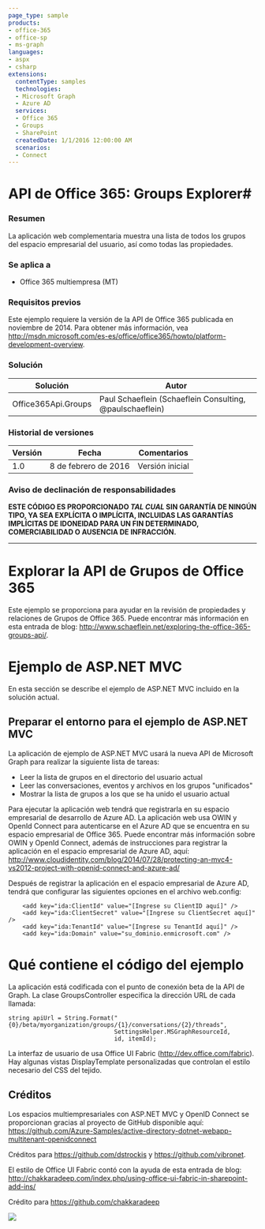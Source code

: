 ```yaml
---
page_type: sample
products:
- office-365
- office-sp
- ms-graph
languages:
- aspx
- csharp
extensions:
  contentType: samples
  technologies:
  - Microsoft Graph
  - Azure AD
  services:
  - Office 365
  - Groups
  - SharePoint
  createdDate: 1/1/2016 12:00:00 AM
  scenarios:
  - Connect
---
```

# API de Office 365: Groups Explorer#

### Resumen ###
La aplicación web complementaria muestra una lista de todos los grupos del espacio empresarial del usuario, así como todas las propiedades.

### Se aplica a ###
-  Office 365 multiempresa (MT)

### Requisitos previos ###
Este ejemplo requiere la versión de la API de Office 365 publicada en noviembre de 2014. Para obtener más información, vea http://msdn.microsoft.com/es-es/office/office365/howto/platform-development-overview.

### Solución ###
Solución | Autor
--------|----------
Office365Api.Groups | Paul Schaeflein (Schaeflein Consulting, @paulschaeflein)

### Historial de versiones ###
Versión | Fecha | Comentarios
---------| -----| --------
1.0 | 8 de febrero de 2016 | Versión inicial

### Aviso de declinación de responsabilidades ###
**ESTE CÓDIGO ES PROPORCIONADO *TAL CUAL* SIN GARANTÍA DE NINGÚN TIPO, YA SEA EXPLÍCITA O IMPLÍCITA, INCLUIDAS LAS GARANTÍAS IMPLÍCITAS DE IDONEIDAD PARA UN FIN DETERMINADO, COMERCIABILIDAD O AUSENCIA DE INFRACCIÓN.**


----------

# Explorar la API de Grupos de Office 365 #
Este ejemplo se proporciona para ayudar en la revisión de propiedades y relaciones de Grupos de Office 365.
Puede encontrar más información en esta entrada de blog: http://www.schaeflein.net/exploring-the-office-365-groups-api/.



# Ejemplo de ASP.NET MVC #
En esta sección se describe el ejemplo de ASP.NET MVC incluido en la solución actual.

## Preparar el entorno para el ejemplo de ASP.NET MVC ##
La aplicación de ejemplo de ASP.NET MVC usará la nueva API de Microsoft Graph para realizar la siguiente lista de tareas:

-  Leer la lista de grupos en el directorio del usuario actual
-  Leer las conversaciones, eventos y archivos en los grupos "unificados"
-  Mostrar la lista de grupos a los que se ha unido el usuario actual

Para ejecutar la aplicación web tendrá que registrarla en su espacio empresarial de desarrollo de Azure AD.
La aplicación web usa OWIN y OpenId Connect para autenticarse en el Azure AD que se encuentra en su espacio empresarial de Office 365.
Puede encontrar más información sobre OWIN y OpenId Connect, además de instrucciones para registrar la aplicación en el espacio empresarial de Azure AD, aquí: http://www.cloudidentity.com/blog/2014/07/28/protecting-an-mvc4-vs2012-project-with-openid-connect-and-azure-ad/ 

Después de registrar la aplicación en el espacio empresarial de Azure AD, tendrá que configurar las siguientes opciones en el archivo web.config:

		<add key="ida:ClientId" value="[Ingrese su ClientID aquí]" />
		<add key="ida:ClientSecret" value="[Ingrese su ClientSecret aquí]" />
		<add key="ida:TenantId" value="[Ingrese su TenantId aquí]" />
		<add key="ida:Domain" value="su_dominio.enmicrosoft.com" />

# Qué contiene el código del ejemplo #
La aplicación está codificada con el punto de conexión beta de la API de Graph. La clase GroupsController especifica la dirección URL de cada llamada:

```
string apiUrl = String.Format("{0}/beta/myorganization/groups/{1}/conversations/{2}/threads", 
                              SettingsHelper.MSGraphResourceId, 
                              id, itemId);
```

La interfaz de usuario de usa Office UI Fabric (http://dev.office.com/fabric). Hay algunas vistas DisplayTemplate personalizadas que controlan el estilo necesario del CSS del tejido.

## Créditos ##
Los espacios multiempresariales con ASP.NET MVC y OpenID Connect se proporcionan gracias al proyecto de GitHub disponible aquí:
https://github.com/Azure-Samples/active-directory-dotnet-webapp-multitenant-openidconnect

Créditos para https://github.com/dstrockis y https://github.com/vibronet.

El estilo de Office UI Fabric contó con la ayuda de esta entrada de blog: http://chakkaradeep.com/index.php/using-office-ui-fabric-in-sharepoint-add-ins/ 

Crédito para https://github.com/chakkaradeep

<img src="https://telemetry.sharepointpnp.com/pnp/samples/MicrosoftGraph.Office365.GroupsExplorer" />
